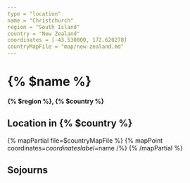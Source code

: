 ```yaml
---
type = "location"
name = "Christchurch"
region = "South Island"
country = "New Zealand"
coordinates = [-43.530000, 172.620278]
countryMapFile = "map/new-zealand.md"
---
```


# {% $name %}

**{% $region %}, {% $country %}**

## Location in {% $country %}

{% mapPartial file=$countryMapFile %}
  {% mapPoint coordinates=$coordinates label=$name /%}
{% /mapPartial %}

## Sojourns
